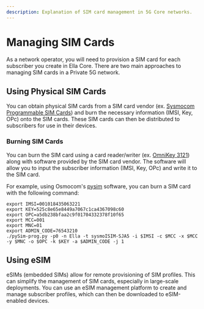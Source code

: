```yaml
---
description: Explanation of SIM card management in 5G Core networks.
---
```


# Managing SIM Cards

As a network operator, you will need to provision a SIM card for each subscriber you create in Ella Core. There are two main approaches to managing SIM cards in a Private 5G network.

## Using Physical SIM Cards

You can obtain physical SIM cards from a SIM card vendor (ex. [Sysmocom Programmable SIM Cards](https://sysmocom.de/products/sim/sysmoisim-sja5/index.html)) and burn the necessary information (IMSI, Key, OPc) onto the SIM cards. These SIM cards can then be distributed to subscribers for use in their devices.

### Burning SIM Cards

You can burn the SIM card using a card reader/writer (ex. [OmniKey 3121](https://www.hidglobal.com/products/readers/omnikey-3121)) along with software provided by the SIM card vendor. The software will allow you to input the subscriber information (IMSI, Key, OPc) and write it to the SIM card.

For example, using Osmocom's [pysim](https://github.com/osmocom/pysim) software, you can burn a SIM card with the following command:

```shell
export IMSI=001018435063221
export KEY=525c8e65e8449a7067c1ca4367098c60
export OPC=a5db238bfaa2c9f01704332378f10f65
export MCC=001
export MNC=01
export ADMIN_CODE=76543210
./pySim-prog.py -p0 -n Ella -t sysmoISIM-SJA5 -i $IMSI -c $MCC -x $MCC -y $MNC -o $OPC -k $KEY -a $ADMIN_CODE -j 1
```

## Using eSIM

eSIMs (embedded SIMs) allow for remote provisioning of SIM profiles. This can simplify the management of SIM cards, especially in large-scale deployments. You can use an eSIM management platform to create and manage subscriber profiles, which can then be downloaded to eSIM-enabled devices.
